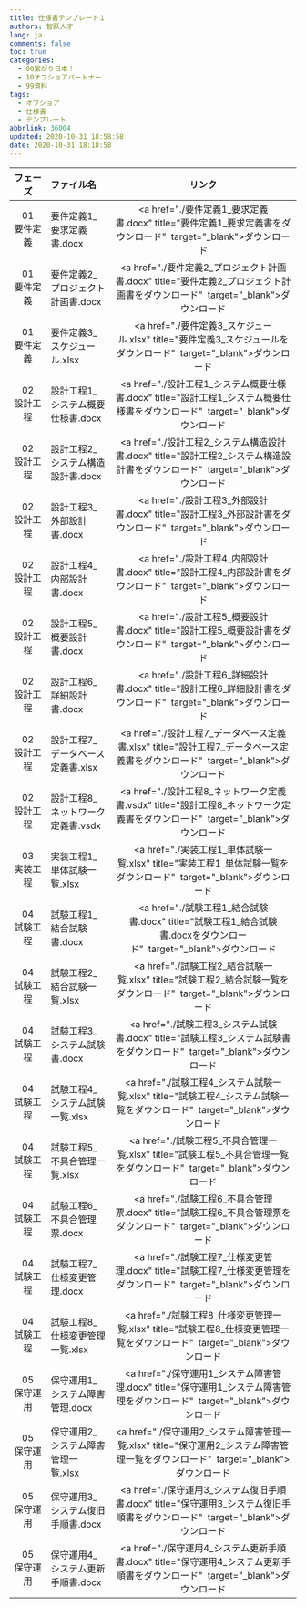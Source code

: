 ```yaml
---
title: 仕様書テンプレート１
authors: 智跃人才
lang: ja
comments: false
toc: true
categories:
  - 00繋がり日本！
  - 10オフショアパートナー
  - 99資料
tags:
  - オフショア
  - 仕様書
  - テンプレート
abbrlink: 36004
updated: 2020-10-31 18:58:58
date: 2020-10-31 18:18:58
---
```



|フェーズ|ファイル名|リンク|
|:---:|:--|:---:|
01　要件定義|要件定義1_要求定義書.docx|<a href="./要件定義1_要求定義書.docx" title="要件定義1_要求定義書をダウンロード"  target="_blank">ダウンロード</a>|
01　要件定義|要件定義2_プロジェクト計画書.docx|<a href="./要件定義2_プロジェクト計画書.docx" title="要件定義2_プロジェクト計画書をダウンロード"  target="_blank">ダウンロード</a>|
01　要件定義|要件定義3_スケジュール.xlsx|<a href="./要件定義3_スケジュール.xlsx" title="要件定義3_スケジュールをダウンロード"  target="_blank">ダウンロード</a>|
02　設計工程|設計工程1_システム概要仕様書.docx|<a href="./設計工程1_システム概要仕様書.docx" title="設計工程1_システム概要仕様書をダウンロード"  target="_blank">ダウンロード</a>|
02　設計工程|設計工程2_システム構造設計書.docx|<a href="./設計工程2_システム構造設計書.docx" title="設計工程2_システム構造設計書をダウンロード"  target="_blank">ダウンロード</a>|
02　設計工程|設計工程3_外部設計書.docx|<a href="./設計工程3_外部設計書.docx" title="設計工程3_外部設計書をダウンロード"  target="_blank">ダウンロード</a>|
02　設計工程|設計工程4_内部設計書.docx|<a href="./設計工程4_内部設計書.docx" title="設計工程4_内部設計書をダウンロード"  target="_blank">ダウンロード</a>|
02　設計工程|設計工程5_概要設計書.docx|<a href="./設計工程5_概要設計書.docx" title="設計工程5_概要設計書をダウンロード"  target="_blank">ダウンロード</a>|
02　設計工程|設計工程6_詳細設計書.docx|<a href="./設計工程6_詳細設計書.docx" title="設計工程6_詳細設計書をダウンロード"  target="_blank">ダウンロード</a>|
02　設計工程|設計工程7_データベース定義書.xlsx|<a href="./設計工程7_データベース定義書.xlsx" title="設計工程7_データベース定義書をダウンロード"  target="_blank">ダウンロード</a>|
02　設計工程|設計工程8_ネットワーク定義書.vsdx|<a href="./設計工程8_ネットワーク定義書.vsdx" title="設計工程8_ネットワーク定義書をダウンロード"  target="_blank">ダウンロード</a>|
03　実装工程|実装工程1_単体試験一覧.xlsx|<a href="./実装工程1_単体試験一覧.xlsx" title="実装工程1_単体試験一覧をダウンロード"  target="_blank">ダウンロード</a>|
04　試験工程|試験工程1_結合試験書.docx|<a href="./試験工程1_結合試験書.docx" title="試験工程1_結合試験書.docxをダウンロード"  target="_blank">ダウンロード</a>|
04　試験工程|試験工程2_結合試験一覧.xlsx|<a href="./試験工程2_結合試験一覧.xlsx" title="試験工程2_結合試験一覧をダウンロード"  target="_blank">ダウンロード</a>|
04　試験工程|試験工程3_システム試験書.docx|<a href="./試験工程3_システム試験書.docx" title="試験工程3_システム試験書をダウンロード"  target="_blank">ダウンロード</a>|
04　試験工程|試験工程4_システム試験一覧.xlsx|<a href="./試験工程4_システム試験一覧.xlsx" title="試験工程4_システム試験一覧をダウンロード"  target="_blank">ダウンロード</a>|
04　試験工程|試験工程5_不具合管理一覧.xlsx|<a href="./試験工程5_不具合管理一覧.xlsx" title="試験工程5_不具合管理一覧をダウンロード"  target="_blank">ダウンロード</a>|
04　試験工程|試験工程6_不具合管理票.docx|<a href="./試験工程6_不具合管理票.docx" title="試験工程6_不具合管理票をダウンロード"  target="_blank">ダウンロード</a>|
04　試験工程|試験工程7_仕様変更管理.docx|<a href="./試験工程7_仕様変更管理.docx" title="試験工程7_仕様変更管理をダウンロード"  target="_blank">ダウンロード</a>|
04　試験工程|試験工程8_仕様変更管理一覧.xlsx|<a href="./試験工程8_仕様変更管理一覧.xlsx" title="試験工程8_仕様変更管理一覧をダウンロード"  target="_blank">ダウンロード</a>|
05　保守運用|保守運用1_システム障害管理.docx|<a href="./保守運用1_システム障害管理.docx" title="保守運用1_システム障害管理をダウンロード"  target="_blank">ダウンロード</a>|
05　保守運用|保守運用2_システム障害管理一覧.xlsx|<a href="./保守運用2_システム障害管理一覧.xlsx" title="保守運用2_システム障害管理一覧をダウンロード"  target="_blank">ダウンロード</a>|
05　保守運用|保守運用3_システム復旧手順書.docx|<a href="./保守運用3_システム復旧手順書.docx" title="保守運用3_システム復旧手順書をダウンロード"  target="_blank">ダウンロード</a>|
05　保守運用|保守運用4_システム更新手順書.docx|<a href="./保守運用4_システム更新手順書.docx" title="保守運用4_システム更新手順書をダウンロード"  target="_blank">ダウンロード</a>|



